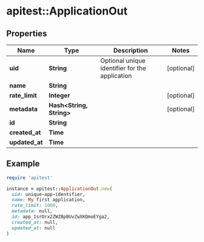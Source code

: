 # apitest::ApplicationOut

## Properties

| Name | Type | Description | Notes |
| ---- | ---- | ----------- | ----- |
| **uid** | **String** | Optional unique identifier for the application | [optional] |
| **name** | **String** |  |  |
| **rate_limit** | **Integer** |  | [optional] |
| **metadata** | **Hash&lt;String, String&gt;** |  | [optional] |
| **id** | **String** |  |  |
| **created_at** | **Time** |  |  |
| **updated_at** | **Time** |  |  |

## Example

```ruby
require 'apitest'

instance = apitest::ApplicationOut.new(
  uid: unique-app-identifier,
  name: My first application,
  rate_limit: 1000,
  metadata: null,
  id: app_1srOrx2ZWZBpBUvZwXKQmoEYga2,
  created_at: null,
  updated_at: null
)
```

